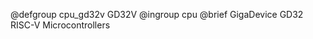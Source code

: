 @defgroup       cpu_gd32v   GD32V
@ingroup        cpu
@brief          GigaDevice GD32 RISC-V Microcontrollers
